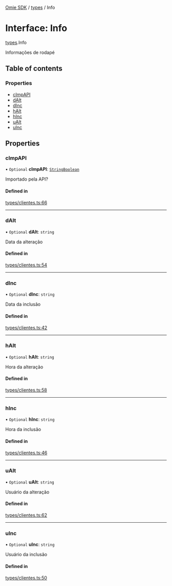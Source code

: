 [Omie SDK](../README.md) / [types](../modules/types.md) / Info

# Interface: Info

[types](../modules/types.md).Info

Informações de rodapé

## Table of contents

### Properties

- [cImpAPI](types.Info.md#cimpapi)
- [dAlt](types.Info.md#dalt)
- [dInc](types.Info.md#dinc)
- [hAlt](types.Info.md#halt)
- [hInc](types.Info.md#hinc)
- [uAlt](types.Info.md#ualt)
- [uInc](types.Info.md#uinc)

## Properties

### cImpAPI

• `Optional` **cImpAPI**: [`StringBoolean`](../modules/types.md#stringboolean)

Importado pela API?

#### Defined in

[types/clientes.ts:66](https://github.com/lucas-bogos/omie-sdk/blob/96c014c/src/types/clientes.ts#L66)

___

### dAlt

• `Optional` **dAlt**: `string`

Data da alteração

#### Defined in

[types/clientes.ts:54](https://github.com/lucas-bogos/omie-sdk/blob/96c014c/src/types/clientes.ts#L54)

___

### dInc

• `Optional` **dInc**: `string`

Data da inclusão

#### Defined in

[types/clientes.ts:42](https://github.com/lucas-bogos/omie-sdk/blob/96c014c/src/types/clientes.ts#L42)

___

### hAlt

• `Optional` **hAlt**: `string`

Hora da alteração

#### Defined in

[types/clientes.ts:58](https://github.com/lucas-bogos/omie-sdk/blob/96c014c/src/types/clientes.ts#L58)

___

### hInc

• `Optional` **hInc**: `string`

Hora da inclusão

#### Defined in

[types/clientes.ts:46](https://github.com/lucas-bogos/omie-sdk/blob/96c014c/src/types/clientes.ts#L46)

___

### uAlt

• `Optional` **uAlt**: `string`

Usuário da alteração

#### Defined in

[types/clientes.ts:62](https://github.com/lucas-bogos/omie-sdk/blob/96c014c/src/types/clientes.ts#L62)

___

### uInc

• `Optional` **uInc**: `string`

Usuário da inclusão

#### Defined in

[types/clientes.ts:50](https://github.com/lucas-bogos/omie-sdk/blob/96c014c/src/types/clientes.ts#L50)
